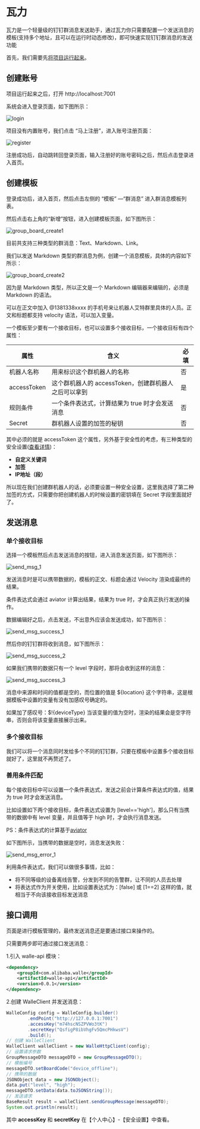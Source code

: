 # 瓦力

瓦力是一个轻量级的钉钉群消息发送助手，通过瓦力你只需要配置一个发送消息的模板(支持多个地址，且可以在运行时动态修改)，即可快速实现钉钉群消息的发送功能



首先，我们需要先[将项目运行起来](md/quick-start.md)。



## **创建账号**

项目运行起来之后，打开 http://localhost:7001

系统会进入登录页面，如下图所示：

![login](md/readme/login.jpg)

项目没有内置账号，我们点击 “马上注册”，进入账号注册页面：

![register](md/readme/register.jpg)

注册成功后，自动跳转回登录页面，输入注册好的账号密码之后，然后点击登录进入首页。



## **创建模板**

登录成功后，进入首页，然后点击左侧的 “模板” —“群消息” 进入群消息模板列表。

然后点击右上角的“新增”按钮，进入创建模板页面，如下图所示：

![group_board_create1](md/readme/group_board_create1.jpg)

目前共支持三种类型的群消息：Text、Markdown、Link。

我们以发送 Markdown 类型的群消息为例，创建一个消息模板，具体的内容如下所示：

![group_board_create2](md/readme/group_board_create2.jpg)

因为是 Markdown 类型，所以正文是一个 Markdown 编辑器来编辑的，必须是 Markdown 的语法。

可以在正文中加入 @1381338xxxx 的手机号来让机器人艾特群里具体的人员。正文和标题都支持 velocity 语法，可以加入变量。

一个模板至少要有一个接收目标，也可以设置多个接收目标，一个接收目标有四个属性：

| 属性        | 含义                                                 | 必填 |
| ----------- | ---------------------------------------------------- | ---- |
| 机器人名称  | 用来标识这个群机器人的名称                           | 否   |
| accessToken | 这个群机器人的 accessToken，创建群机器人之后可以拿到 | 是   |
| 规则条件    | 一个条件表达式，计算结果为 true 时才会发送消息       | 否   |
| Secret      | 群机器人设置的加签的秘钥                             | 否   |

其中必须的就是 accessToken 这个属性，另外基于安全性的考虑，有三种类型的安全设置([查看详情](https://ding-doc.dingtalk.com/doc#/serverapi2/qf2nxq))：

- **自定义关键词**
- **加签**
- **IP地址（段）**

所以现在我们创建群机器人的话，必须要设置一种安全设置，这里我选择了第二种加签的方式，只需要你把创建机器人的时候设置的密钥填在 Secret 字段里面就好了。



## **发送消息**

### 单个接收目标

选择一个模板然后点击发送消息的按钮，进入消息发送页面，如下图所示：

![send_msg_1](md/readme/send_msg_1.jpg)

发送消息时是可以携带数据的，模板的正文、标题会通过 Velocity 渲染成最终的结果。

条件表达式会通过 aviator 计算出结果，结果为 true 时，才会真正执行发送的操作。

数据编辑好之后，点击发送，不出意外应该会发送成功，如下图所示：

![send_msg_success_1](md/readme/send_msg_success_1.jpg)

然后你的钉钉群将收到消息，如下图所示：

![send_msg_success_2](md/readme/send_msg_success_2.jpg)

如果我们携带的数据只有一个 level 字段时，那将会收到这样的消息：

![send_msg_success_3](md/readme/send_msg_success_3.jpg)

消息中来源和时间的值都是空的，而位置的值是 \${location} 这个字符串，这是根据模板中设置的变量有没有加感叹号确定的。

如果加了感叹号：\$!{deviceType} 当该变量的值为空时，渲染的结果会是空字符串，否则会将该变量直接展示出来。

### 多个接收目标

我们可以将一个消息同时发给多个不同的钉钉群，只要在模板中设置多个接收目标就好了，这里就不再赘述了。



### 善用条件匹配

每个接收目标中可以设置一个条件表达式，发送之前会计算条件表达式的值，结果为 true 时才会发送消息。

比如设置如下两个接收目标，条件表达式设置为 [level=='high']，那么只有当携带的数据中有 level 变量，并且值等于 high 时，才会执行消息发送。

PS：条件表达式的计算基于[aviator](https://github.com/killme2008/aviator)

如下图所示，当携带的数据是空时，消息发送失败：

![send_msg_error_1](md/readme/send_msg_error_1.jpg)

利用条件表达式，我们可以做很多事情，比如：

- 将不同等级的设备离线告警，分发到不同的告警群，让不同的人员去处理
- 将表达式作为开关使用，比如设置表达式为：[false] 或 [1==2] 这样的值，就相当于不向该接收目标发送消息





## 接口调用

页面是进行模板管理的，最终发送消息还是要通过接口来操作的。

只需要两步即可通过接口发送消息：

1.引入 walle-api 模块：

```xml
<dependency>
    <groupId>com.alibaba.walle</groupId>
    <artifactId>walle-api</artifactId>
    <version>0.0.1</version>
</dependency>
```

2.创建 WalleClient 并发送消息：

```java
WalleConfig config = WalleConfig.builder()
        .endPoint("http://127.0.0.1:7001")
        .accessKey("m74hscNSZPVWo3tK")
        .secretKey("QsfigP8ibVhgFv5QmcPHkwsV")
        .build();
// 创建 WalleClient
WalleClient walleClient = new WalleHttpClient(config);
// 设置请求参数
GroupMessageDTO messageDTO = new GroupMessageDTO();
// 模板编号
messageDTO.setBoardCode("device_offline");
// 携带的数据
JSONObject data = new JSONObject();
data.put("level", "high");
messageDTO.setData(data.toJSONString());
// 发送请求
BaseResult result = walleClient.sendGroupMessage(messageDTO);
System.out.println(result);
```

其中 **accessKey** 和 **secretKey** 在【个人中心】-【安全设置】中查看。

